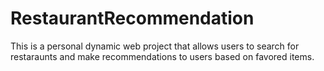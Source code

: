 # RestaurantRecommendation
This is a personal dynamic web project that allows users to search for restaraunts and make recommendations to users based on favored items.
